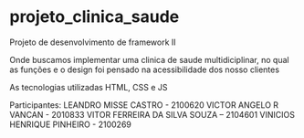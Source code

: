 # projeto_clinica_saude
Projeto de desenvolvimento de framework II 

Onde buscamos implementar uma clinica de saude multidiciplinar, no qual as funções e o design foi pensado na acessibilidade dos nosso clientes

As tecnologias utilizadas HTML, CSS e JS

Participantes:
LEANDRO MISSE CASTRO - 2100620
VICTOR ANGELO R VANCAN - 2010833
VITOR FERREIRA DA SILVA SOUZA – 2104601
VINICIOS HENRIQUE PINHEIRO - 2100269
